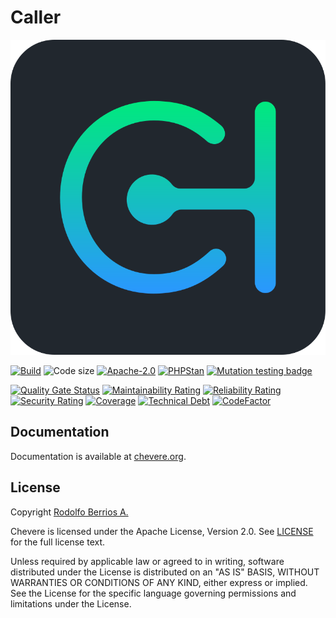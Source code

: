 # Caller

![Chevere](chevere.svg)

[![Build](https://img.shields.io/github/actions/workflow/status/chevere/caller/test.yml?branch=1.0&style=flat-square)](https://github.com/chevere/caller/actions)
![Code size](https://img.shields.io/github/languages/code-size/chevere/caller?style=flat-square)
[![Apache-2.0](https://img.shields.io/github/license/chevere/caller?style=flat-square)](LICENSE)
[![PHPStan](https://img.shields.io/badge/PHPStan-level%209-blueviolet?style=flat-square)](https://phpstan.org/)
[![Mutation testing badge](https://img.shields.io/endpoint?style=flat-square&url=https%3A%2F%2Fbadge-api.stryker-mutator.io%2Fgithub.com%2Fchevere%2Fcaller%2F1.0)](https://dashboard.stryker-mutator.io/reports/github.com/chevere/caller/1.0)

[![Quality Gate Status](https://sonarcloud.io/api/project_badges/measure?project=chevere_caller&metric=alert_status)](https://sonarcloud.io/dashboard?id=chevere_caller)
[![Maintainability Rating](https://sonarcloud.io/api/project_badges/measure?project=chevere_caller&metric=sqale_rating)](https://sonarcloud.io/dashboard?id=chevere_caller)
[![Reliability Rating](https://sonarcloud.io/api/project_badges/measure?project=chevere_caller&metric=reliability_rating)](https://sonarcloud.io/dashboard?id=chevere_caller)
[![Security Rating](https://sonarcloud.io/api/project_badges/measure?project=chevere_caller&metric=security_rating)](https://sonarcloud.io/dashboard?id=chevere_caller)
[![Coverage](https://sonarcloud.io/api/project_badges/measure?project=chevere_caller&metric=coverage)](https://sonarcloud.io/dashboard?id=chevere_caller)
[![Technical Debt](https://sonarcloud.io/api/project_badges/measure?project=chevere_caller&metric=sqale_index)](https://sonarcloud.io/dashboard?id=chevere_caller)
[![CodeFactor](https://www.codefactor.io/repository/github/chevere/caller/badge)](https://www.codefactor.io/repository/github/chevere/caller)

## Documentation

Documentation is available at [chevere.org](https://chevere.org/).

## License

Copyright [Rodolfo Berrios A.](https://rodolfoberrios.com/)

Chevere is licensed under the Apache License, Version 2.0. See [LICENSE](LICENSE) for the full license text.

Unless required by applicable law or agreed to in writing, software distributed under the License is distributed on an "AS IS" BASIS, WITHOUT WARRANTIES OR CONDITIONS OF ANY KIND, either express or implied. See the License for the specific language governing permissions and limitations under the License.
